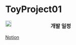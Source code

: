 # ToyProject01

<p>    <img src ="https://user-images.githubusercontent.com/103009998/175874767-225cd393-adee-49bc-a196-72f735c6276a.png" style="width: 2vw; min-width: 140px;" align = "left" />

  <H3>개발 일정</H3> </p>
<a href = "https://www.notion.so/AS-_TOY-PROJECT01-55af2dc3d07144dca7d40cadb35f296e" > Notion </a>
